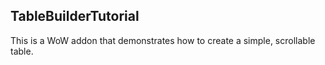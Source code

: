 ## TableBuilderTutorial

This is a WoW addon that demonstrates how to create a simple, scrollable table.